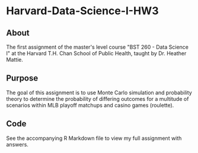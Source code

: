 # Harvard-Data-Science-I-HW3

## About

The first assignment of the master's level course "BST 260 - Data Science I" at the Harvard T.H. Chan School of Public Health, taught by Dr. Heather Mattie.

## Purpose

The goal of this assignment is to use Monte Carlo simulation and probability theory to determine the probability of differing outcomes for a multitude of scenarios within MLB playoff matchups and casino games (roulette).

## Code

See the accompanying R Markdown file to view my full assignment with answers.
